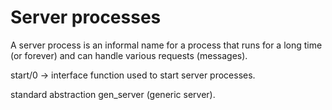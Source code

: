 # Server processes

A server process is an informal name for a process that runs for a long time (or forever) and can handle various requests (messages).

start/0 -> interface function used to start server processes.

standard abstraction gen_server (generic server).